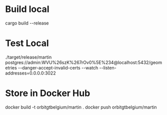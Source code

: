 # Build local
cargo build --release

# Test Local
./target/release/martin postgres://admin:WVU%26szK%267rOv0%5E%234@localhost:5432/geometries --danger-accept-invalid-certs --watch --listen-addresses=0.0.0.0:3022

# Store in Docker Hub
docker build -t orbitgtbelgium/martin .
docker push orbitgtbelgium/martin